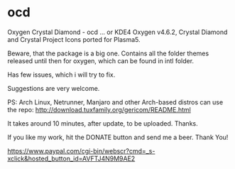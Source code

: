 # ocd

Oxygen Crystal Diamond - ocd ... or KDE4 Oxygen v4.6.2, Crystal Diamond and Crystal Project Icons ported for Plasma5. 

Beware, that the package is a big one. Contains all the folder themes released until then for oxygen, which can be found in intl folder. 

Has few issues, which i will try to fix.

Suggestions are very welcome.

PS: Arch Linux, Netrunner, Manjaro and other Arch-based distros can use the repo: 
http://download.tuxfamily.org/gericom/README.html

It takes around 10 minutes, after update, to be uploaded. Thanks.

If you like my work, hit the DONATE button and send me a beer. Thank You!

https://www.paypal.com/cgi-bin/webscr?cmd=_s-xclick&hosted_button_id=AVFTJ4N9M9AE2
